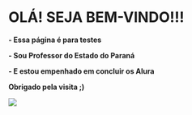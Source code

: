 <H1><strong> OLÁ! SEJA BEM-VINDO!!! <strong></H1> 
<P>- Essa página é para testes</P>
<P>- Sou Professor do Estado do Paraná 
<P>- E estou empenhado em concluir os Alura</P>
<P><STRONG>Obrigado pela visita ;)</STRONG></P>
<img src="https://initiate.alphacoders.com/download/giffiles/1936/gif">
